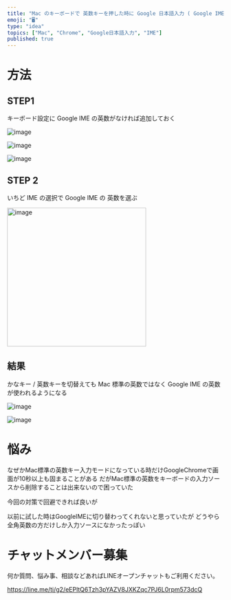 ```yaml
---
title: "Mac のキーボードで 英数キーを押した時に Google 日本語入力 ( Google IME ) の英数を使うようにする"
emoji: "🖥"
type: "idea"
topics: ["Mac", "Chrome", "Google日本語入力", "IME"]
published: true
---
```


# 方法

## STEP1

キーボード設定に Google IME の英数がなければ追加しておく

![image](https://github.com/YumaInaura/YumaInaura/assets/13635059/1deec792-d49b-4d2c-8a51-a46d32911ed9)

![image](https://github.com/YumaInaura/YumaInaura/assets/13635059/40cbae59-69a5-4feb-a17b-aeaf095c5fb7)

![image](https://github.com/YumaInaura/YumaInaura/assets/13635059/1875c483-5e97-4787-abe5-5010dc1e5591)

## STEP 2

いちど IME の選択で Google IME の 英数を選ぶ

<img width="323" alt="image" src="https://github.com/YumaInaura/YumaInaura/assets/13635059/1920a382-f8ba-4655-8f10-bb5848bdd7c6">


## 結果

かなキー / 英数キーを切替えても Mac 標準の英数ではなく Google IME の英数が使われるようになる


![image](https://github.com/YumaInaura/YumaInaura/assets/13635059/364874f0-bd66-4160-83ef-b68176d4777a)

![image](https://github.com/YumaInaura/YumaInaura/assets/13635059/4e58d264-6fd5-4ef6-b965-2107a5de2188)


# 悩み

なぜかMac標準の英数キー入力モードになっている時だけGoogleChromeで画面が10秒以上も固まることがある
だがMac標準の英数をキーボードの入力ソースから削除することは出来ないので困っていた

今回の対策で回避できれば良いが

以前に試した時はGoogleIMEに切り替わってくれないと思っていたが
どうやら全角英数の方だけしか入力ソースになかったっぽい

# チャットメンバー募集


何か質問、悩み事、相談などあればLINEオープンチャットもご利用ください。

https://line.me/ti/g2/eEPltQ6Tzh3pYAZV8JXKZqc7PJ6L0rpm573dcQ




